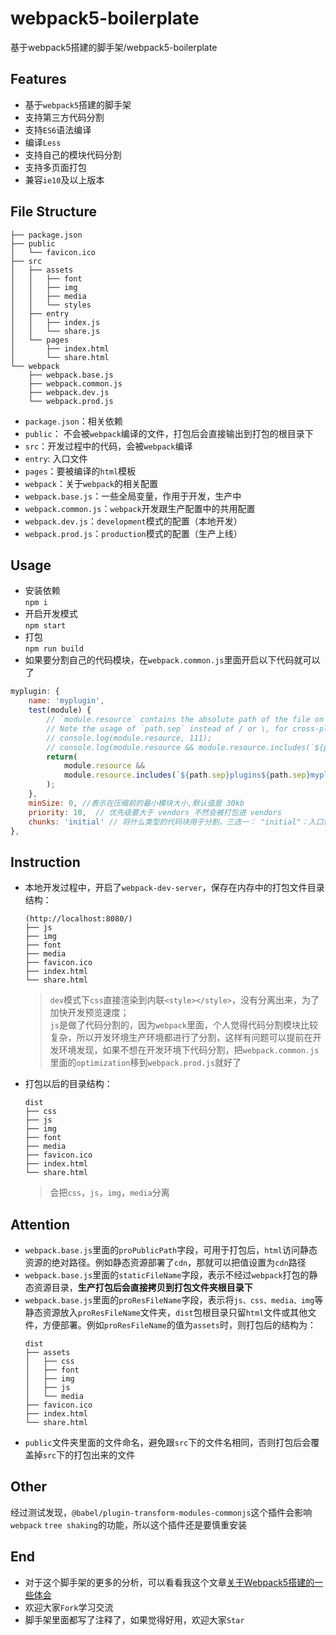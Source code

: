 # webpack5-boilerplate
基于webpack5搭建的脚手架/webpack5-boilerplate

## Features
- 基于`webpack5`搭建的脚手架
- 支持第三方代码分割
- 支持`ES6`语法编译
- 编译`Less`
- 支持自己的模块代码分割
- 支持多页面打包
- 兼容`ie10`及以上版本

## File Structure
```
├── package.json
├── public
│   └── favicon.ico
├── src
│   ├── assets
│   │   ├── font
│   │   ├── img
│   │   ├── media
│   │   └── styles
│   ├── entry
│   │   ├── index.js
│   │   └── share.js
│   └── pages
│       ├── index.html
│       └── share.html
└── webpack
    ├── webpack.base.js
    ├── webpack.common.js
    ├── webpack.dev.js
    └── webpack.prod.js
```  
- `package.json`：相关依赖
- `public`： 不会被`webpack`编译的文件，打包后会直接输出到打包的根目录下
- `src`：开发过程中的代码，会被`webpack`编译
- `entry`: 入口文件
- `pages`：要被编译的`html`模板
- `webpack`：关于`webpack`的相关配置
- `webpack.base.js`：一些全局变量，作用于开发，生产中
- `webpack.common.js`：`webpack`开发跟生产配置中的共用配置
- `webpack.dev.js`：`development`模式的配置（本地开发）
- `webpack.prod.js`：`production`模式的配置（生产上线）

## Usage  
- 安装依赖  
`npm i`  
- 开启开发模式  
`npm start`  
- 打包  
`npm run build`  
- 如果要分割自己的代码模块，在`webpack.common.js`里面开启以下代码就可以了  
```javascript
myplugin: {
    name: 'myplugin',
    test(module) {
        // `module.resource` contains the absolute path of the file on disk.
        // Note the usage of `path.sep` instead of / or \, for cross-platform compatibility.
        // console.log(module.resource, 111);
        // console.log(module.resource && module.resource.includes(`${path.sep}Myplugins${path.sep}`));
        return(
            module.resource &&
            module.resource.includes(`${path.sep}plugins${path.sep}myplugin`)
        );
    },
    minSize: 0, //表示在压缩前的最小模块大小,默认值是 30kb
    priority: 10,  // 优先级要大于 vendors 不然会被打包进 vendors
    chunks: 'initial' // 将什么类型的代码块用于分割，三选一： "initial"：入口代码块 | "all"：全部 | "async"：按需加载的代码块
},
```

## Instruction
- 本地开发过程中，开启了`webpack-dev-server`，保存在内存中的打包文件目录结构：
    ```
    (http://localhost:8080/)
    ├── js
    ├── img
    ├── font
    ├── media
    ├── favicon.ico
    ├── index.html
    └── share.html
    ```  
    > `dev`模式下`css`直接渲染到内联`<style></style>`，没有分离出来，为了加快开发预览速度；  
    `js`是做了代码分割的，因为`webpack`里面，个人觉得代码分割模块比较复杂，所以开发环境生产环境都进行了分割，这样有问题可以提前在开发环境发现，如果不想在开发环境下代码分割，把`webpack.common.js`里面的`optimization`移到`webpack.prod.js`就好了
- 打包以后的目录结构：
    ```
    dist
    ├── css
    ├── js
    ├── img
    ├── font
    ├── media
    ├── favicon.ico
    ├── index.html
    └── share.html
    ```  
    > 会把`css`，`js`，`img`，`media`分离  

## Attention  
- `webpack.base.js`里面的`proPublicPath`字段，可用于打包后，`html`访问静态资源的绝对路径。例如静态资源部署了`cdn`，那就可以把值设置为`cdn`路径
- `webpack.base.js`里面的`staticFileName`字段，表示不经过`webpack`打包的静态资源目录，**生产打包后会直接拷贝到打包文件夹根目录下**
- `webpack.base.js`里面的`proResFileName`字段，表示将`js、css、media、img`等静态资源放入`proResFileName`文件夹，`dist`包根目录只留`html`文件或其他文件，方便部署。例如`proResFileName`的值为`assets`时，则打包后的结构为：  
    ```
    dist
    ├── assets
    │   ├── css
    │   ├── font
    │   ├── img
    │   ├── js
    │   └── media
    ├── favicon.ico
    ├── index.html
    └── share.html
    ```
- `public`文件夹里面的文件命名，避免跟`src`下的文件名相同，否则打包后会覆盖掉`src`下的打包出来的文件  

## Other
经过测试发现，`@babel/plugin-transform-modules-commonjs`这个插件会影响`webpack` `tree shaking`的功能，所以这个插件还是要慎重安装

## End
- 对于这个脚手架的更多的分析，可以看看我这个文章[关于Webpack5搭建的一些体会](https://limingcan562.github.io/posts/build-webpack5-feeling)
- 欢迎大家`Fork`学习交流
- 脚手架里面都写了注释了，如果觉得好用，欢迎大家`Star`  
